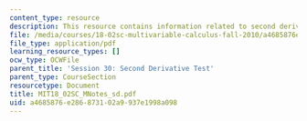 ```yaml
---
content_type: resource
description: This resource contains information related to second derivative test.
file: /media/courses/18-02sc-multivariable-calculus-fall-2010/a4685876e286873102a9937e1998a098_MIT18_02SC_MNotes_sd.pdf
file_type: application/pdf
learning_resource_types: []
ocw_type: OCWFile
parent_title: 'Session 30: Second Derivative Test'
parent_type: CourseSection
resourcetype: Document
title: MIT18_02SC_MNotes_sd.pdf
uid: a4685876-e286-8731-02a9-937e1998a098
---
```

